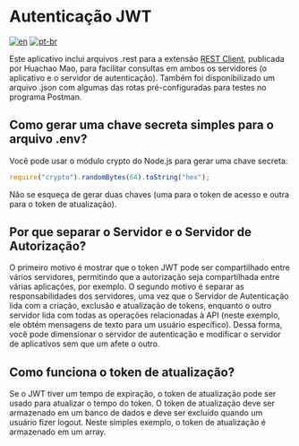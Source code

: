# Autenticação JWT

[![en](https://img.shields.io/badge/lang-en-red.svg)](https://github.com/williamgdo/jwt-auth-demo/blob/main/README.md)
[![pt-br](https://img.shields.io/badge/lang-pt--br-green.svg)](https://github.com/williamgdo/jwt-auth-demo/blob/main/README.pt-br.md)

Este aplicativo inclui arquivos .rest para a extensão [REST Client](https://marketplace.visualstudio.com/items?itemName=humao.rest-client), publicada por Huachao Mao, para facilitar consultas em ambos os servidores (o aplicativo e o servidor de autenticação). Também foi disponibilizado um arquivo .json com algumas das rotas pré-configuradas para testes no programa Postman.

## Como gerar uma chave secreta simples para o arquivo .env?

Você pode usar o módulo crypto do Node.js para gerar uma chave secreta:

```js
require("crypto").randomBytes(64).toString("hex");
```

Não se esqueça de gerar duas chaves (uma para o token de acesso e outra para o token de atualização).

## Por que separar o Servidor e o Servidor de Autorização?

O primeiro motivo é mostrar que o token JWT pode ser compartilhado entre vários servidores, permitindo que a autorização seja compartilhada entre várias aplicações, por exemplo. O segundo motivo é separar as responsabilidades dos servidores, uma vez que o Servidor de Autenticação lida com a criação, exclusão e atualização de tokens, enquanto o outro servidor lida com todas as operações relacionadas à API (neste exemplo, ele obtém mensagens de texto para um usuário específico). Dessa forma, você pode dimensionar o servidor de autenticação e modificar o servidor de aplicativos sem que um afete o outro.

## Como funciona o token de atualização?

Se o JWT tiver um tempo de expiração, o token de atualização pode ser usado para atualizar o tempo do token. O token de atualização deve ser armazenado em um banco de dados e deve ser excluído quando um usuário fizer logout. Neste simples exemplo, o token de atualização é armazenado em um array.
